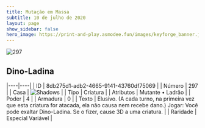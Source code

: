 ```yaml
---
title: Mutação em Massa
subtitle: 10 de julho de 2020
layout: page
show_sidebar: false
hero_image: https://print-and-play.asmodee.fun/images/keyforge_banner.jpg
---
```


![297](https://cdn.keyforgegame.com/media/card_front/pt/479_297_WQC53559PM3M_pt.png)

## Dino-Ladina

|----|----|
| ID | 8db275d1-adb2-4665-9141-43760df75069 |
| Número | 297 |
| Casa | ![Shadows](https://archonarcana.com/images/thumb/e/ee/Shadows.png/22px-Shadows.png "Sombras") |
| Tipo | Criatura |
| Atributos | Mutante • Ladrão |
| Poder | 4 |
| Armadura | 0 |
| Texto | Elusivo. (A cada turno, na primeira vez que esta criatura for atacada, ela não causa nem recebe dano.) Jogar: Você pode exaltar Dino-Ladina. Se o fizer, cause 3D a uma criatura. |
| Raridade | Especial Variável |
